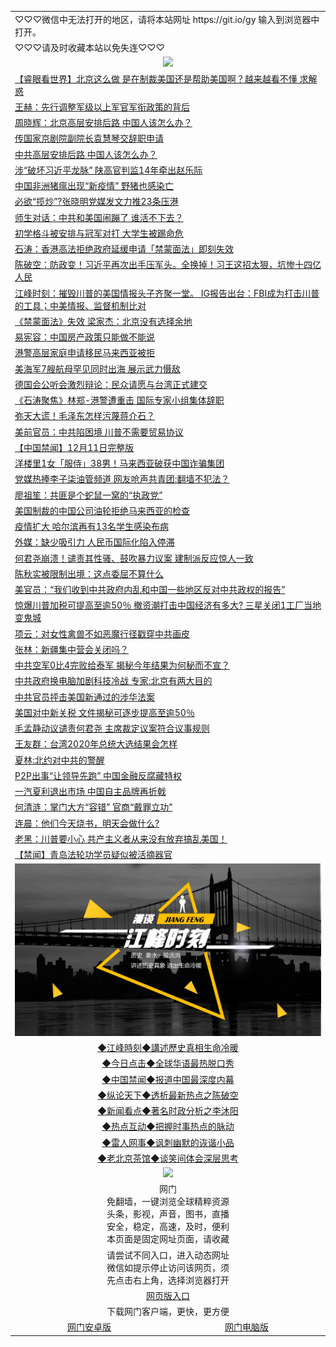  <table>
<tr>
<td colspan="2" align=left>
♡♡♡微信中无法打开的地区，请将本站网址 https://git.io/gy 输入到浏览器中打开。 
 </td>
</tr>
 <tr>
 <td colspan="2" align=left>
♡♡♡请及时收藏本站以免失连♡♡♡
</td>
 </tr>
  <tr>
    <td colspan="2" align=center><img src="https://cdn.jsdelivr.net/gh/gyoupiodf/im1/%E7%BD%91%E9%97%A8%E6%96%B0%E9%97%BB1.jpg"></td>
 </tr>
<tr><td colspan="2" align="left"><a href="https://xball.casa/oo.aspx?name=c1105786&key=eqxowaguscvmxdgc&from=gy">【睿眼看世界】北京这么做 是在制裁美国还是帮助美国啊？越来越看不懂 求解惑</a></td></tr>
<tr><td colspan="2" align="left"><a href="https://xball.casa/oo.aspx?name=c1105882&key=eqxowaguscvmxdgc&from=gy">王赫：先行调整军级以上军官军衔政策的背后</a></td></tr>
<tr><td colspan="2" align="left"><a href="https://xball.casa/oo.aspx?name=c1105834&key=eqxowaguscvmxdgc&from=gy">周晓辉：北京高层安排后路 中国人该怎么办？</a></td></tr>
<tr><td colspan="2" align="left"><a href="https://xball.casa/oo.aspx?name=c1105784&key=eqxowaguscvmxdgc&from=gy">传国家京剧院副院长袁慧琴交辞职申请</a></td></tr>
<tr><td colspan="2" align="left"><a href="https://xball.casa/oo.aspx?name=c1105890&key=eqxowaguscvmxdgc&from=gy">中共高层安排后路 中国人该怎么办？</a></td></tr>
<tr><td colspan="2" align="left"><a href="https://xball.casa/oo.aspx?name=c1105798&key=eqxowaguscvmxdgc&from=gy">涉“破坏习近平龙脉” 陕高官判监14年牵出赵乐际</a></td></tr>
<tr><td colspan="2" align="left"><a href="https://xball.casa/oo.aspx?name=c1105883&key=eqxowaguscvmxdgc&from=gy">中国非洲猪瘟出现“新疫情” 野猪也感染亡</a></td></tr>
<tr><td colspan="2" align="left"><a href="https://xball.casa/oo.aspx?name=c1105884&key=eqxowaguscvmxdgc&from=gy">必欲“揽炒”?张晓明党媒发文力推23条压港</a></td></tr>
<tr><td colspan="2" align="left"><a href="https://xball.casa/oo.aspx?name=c1105803&key=eqxowaguscvmxdgc&from=gy">师生对话：中共和美国闹蹦了 谁活不下去？</a></td></tr>
<tr><td colspan="2" align="left"><a href="https://xball.casa/oo.aspx?name=c1105880&key=eqxowaguscvmxdgc&from=gy">初学格斗被安排与冠军对打 大学生被踢命危</a></td></tr>
 <tr><td colspan="2" align="left"><a href="https://xball.casa/oo.aspx?name=c816850&key=eqxowaguscvmxdgc&from=gy">石涛：香港高法拒绝政府延缓申请「禁蒙面法」即刻失效</a></td></tr>
<tr><td colspan="2" align="left"><a href="https://xball.casa/oo.aspx?name=c816932&key=eqxowaguscvmxdgc&from=gy">陈破空：防政变！习近平再次出手压军头。全换掉！习王这招太狠，坑惨十四亿人民</a></td></tr>
<tr><td colspan="2" align="left"><a href="https://xball.casa/oo.aspx?name=c922850&key=eqxowaguscvmxdgc&from=gy">江峰时刻：摧毁川普的美国情报头子齐聚一堂。 IG报告出台：FBI成为打击川普的工具；中美情报、监督机制比对</a></td></tr>
<tr><td colspan="2" align="left"><a href="https://xball.casa/oo.aspx?name=c1105879&key=eqxowaguscvmxdgc&from=gy">《禁蒙面法》失效 梁家杰：北京没有选择余地</a></td></tr>
<tr><td colspan="2" align="left"><a href="https://xball.casa/oo.aspx?name=c1105796&key=eqxowaguscvmxdgc&from=gy">易宪容：中国房产政策只能做不能说</a></td></tr>
<tr><td colspan="2" align="left"><a href="https://xball.casa/oo.aspx?name=c1105863&key=eqxowaguscvmxdgc&from=gy">港警高层家庭申请移民马来西亚被拒</a></td></tr>
<tr><td colspan="2" align="left"><a href="https://xball.casa/oo.aspx?name=c1105889&key=eqxowaguscvmxdgc&from=gy">美海军7艘航母罕见同时出海 展示武力慑敌</a></td></tr>
<tr><td colspan="2" align="left"><a href="https://xball.casa/oo.aspx?name=c1105896&key=eqxowaguscvmxdgc&from=gy">德国会公听会激烈辩论：民众请愿与台湾正式建交</a></td></tr>
<tr><td colspan="2" align="left"><a href="https://xball.casa/oo.aspx?name=c1105915&key=eqxowaguscvmxdgc&from=gy">《石涛聚焦》林郑-港警遭重击 国际专家小组集体辞职</a></td></tr>
<tr><td colspan="2" align="left"><a href="https://xball.casa/oo.aspx?name=c1105920&key=eqxowaguscvmxdgc&from=gy">弥天大谎！毛泽东怎样污蔑蒋介石？</a></td></tr>
<tr><td colspan="2" align="left"><a href="https://xball.casa/oo.aspx?name=c1105878&key=eqxowaguscvmxdgc&from=gy">美前官员：中共陷困境 川普不需要贸易协议</a></td></tr>
<tr><td colspan="2" align="left"><a href="https://xball.casa/oo.aspx?name=c1105901&key=eqxowaguscvmxdgc&from=gy">【中国禁闻】12月11日完整版</a></td></tr>
<tr><td colspan="2" align="left"><a href="https://xball.casa/oo.aspx?name=c1105825&key=eqxowaguscvmxdgc&from=gy">洋楼里1女「服侍」38男！马来西亚破获中国诈骗集团</a></td></tr>
<tr><td colspan="2" align="left"><a href="https://xball.casa/oo.aspx?name=c1105836&key=eqxowaguscvmxdgc&from=gy">党媒热捧李子柒油管频道 网友呛声共青团:翻墙不犯法？</a></td></tr>
<tr><td colspan="2" align="left"><a href="https://xball.casa/oo.aspx?name=c1105793&key=eqxowaguscvmxdgc&from=gy">廖祖笙：共匪是个蛇鼠一窝的“执政党”</a></td></tr>
<tr><td colspan="2" align="left"><a href="https://xball.casa/oo.aspx?name=c1105826&key=eqxowaguscvmxdgc&from=gy">美国制裁的中国公司油轮拒绝马来西亚的检查</a></td></tr>
<tr><td colspan="2" align="left"><a href="https://xball.casa/oo.aspx?name=c1105829&key=eqxowaguscvmxdgc&from=gy">疫情扩大 哈尔滨再有13名学生感染布病</a></td></tr>
<tr><td colspan="2" align="left"><a href="https://xball.casa/oo.aspx?name=c1105898&key=eqxowaguscvmxdgc&from=gy">外媒：缺少吸引力 人民币国际化陷入停滞</a></td></tr>
<tr><td colspan="2" align="left"><a href="https://xball.casa/oo.aspx?name=c1105964&key=eqxowaguscvmxdgc&from=gy">何君尧崩溃！谴责其性骚、鼓吹暴力议案 建制派反应惊人一致</a></td></tr>
<tr><td colspan="2" align="left"><a href="https://xball.casa/oo.aspx?name=c1105866&key=eqxowaguscvmxdgc&from=gy">陈秋实被限制出境：这点委屈不算什么</a></td></tr>
<tr><td colspan="2" align="left"><a href="https://xball.casa/oo.aspx?name=c1105953&key=eqxowaguscvmxdgc&from=gy">美官员：“我们收到中共政府内乱和中国一些地区反对中共政权的报告”</a></td></tr>
<tr><td colspan="2" align="left"><a href="https://xball.casa/oo.aspx?name=c1105956&key=eqxowaguscvmxdgc&from=gy">惊爆川普加税可提高至逾50％ 撤资潮打击中国经济有多大? 三星关闭1工厂当地变鬼城</a></td></tr>
<tr><td colspan="2" align="left"><a href="https://xball.casa/oo.aspx?name=c1105799&key=eqxowaguscvmxdgc&from=gy">项云：对女性禽兽不如恶魔行径戳穿中共画皮</a></td></tr>
<tr><td colspan="2" align="left"><a href="https://xball.casa/oo.aspx?name=c1105846&key=eqxowaguscvmxdgc&from=gy">张林：新疆集中营会关闭吗？</a></td></tr>
<tr><td colspan="2" align="left"><a href="https://xball.casa/oo.aspx?name=c1105806&key=eqxowaguscvmxdgc&from=gy">中共空军0比4完败给泰军 揭秘今年结果为何秘而不宣？</a></td></tr>
<tr><td colspan="2" align="left"><a href="https://xball.casa/oo.aspx?name=c1105802&key=eqxowaguscvmxdgc&from=gy">中共政府换电脑加剧科技冷战 专家:北京有两大目的</a></td></tr>
<tr><td colspan="2" align="left"><a href="https://xball.casa/oo.aspx?name=c1105856&key=eqxowaguscvmxdgc&from=gy">中共官员抨击美国新通过的涉华法案</a></td></tr>
<tr><td colspan="2" align="left"><a href="https://xball.casa/oo.aspx?name=c1105795&key=eqxowaguscvmxdgc&from=gy">美国对中新关税 文件揭秘可逐步提高至逾50％</a></td></tr>
<tr><td colspan="2" align="left"><a href="https://xball.casa/oo.aspx?name=c1105865&key=eqxowaguscvmxdgc&from=gy">毛孟静动议谴责何君尧 主席裁定议案符合议事规则</a></td></tr>
<tr><td colspan="2" align="left"><a href="https://xball.casa/oo.aspx?name=c1105833&key=eqxowaguscvmxdgc&from=gy">王友群：台湾2020年总统大选结果会怎样</a></td></tr>
<tr><td colspan="2" align="left"><a href="https://xball.casa/oo.aspx?name=c1105835&key=eqxowaguscvmxdgc&from=gy">夏林:北约对中共的警醒</a></td></tr>
<tr><td colspan="2" align="left"><a href="https://xball.casa/oo.aspx?name=c1105921&key=eqxowaguscvmxdgc&from=gy">P2P出事“让领导先跑” 中国金融反腐藏特权</a></td></tr>
<tr><td colspan="2" align="left"><a href="https://xball.casa/oo.aspx?name=c1105831&key=eqxowaguscvmxdgc&from=gy">一汽夏利退出市场  中国自主品牌再折戟</a></td></tr>
<tr><td colspan="2" align="left"><a href="https://xball.casa/oo.aspx?name=c1105820&key=eqxowaguscvmxdgc&from=gy">何清涟：掌门大方“容错” 官商“戴罪立功”</a></td></tr>
<tr><td colspan="2" align="left"><a href="https://xball.casa/oo.aspx?name=c1105804&key=eqxowaguscvmxdgc&from=gy">连晨：他们今天烧书，明天会做什么?</a></td></tr>
<tr><td colspan="2" align="left"><a href="https://xball.casa/oo.aspx?name=c1105917&key=eqxowaguscvmxdgc&from=gy">老黑：川普要小心 共产主义者从来没有放弃搞乱美国！</a></td></tr>
<tr><td colspan="2" align="left"><a href="https://xball.casa/oo.aspx?name=c1105902&key=eqxowaguscvmxdgc&from=gy">【禁闻】青岛法轮功学员疑似被活摘器官</a></td></tr>

 <tr>
   <td colspan="2" align=center><img src="https://github.com/gyoupiodf/im1/blob/master/jf-1.jpg"></td>
  </tr>
   <tr>
   <td colspan="2" align=center> 
<a href="https://xball.casa/oo.aspx?name=c922850&key=eqxowaguscvmxdgc&from=gy&tag=9877">◆江峰時刻◆講述歷史真相生命冷暖</a><br/>
    </td>
  </tr>
   <tr>
   <td colspan="2" align=center> 
<a href="https://xball.casa/oo.aspx?name=c816850&key=eqxowaguscvmxdgc&from=gy&tag=9877">◆今日点击◆全球华语最热脱口秀</a><br/>
    </td>
  </tr>
  <tr>
  <td colspan="2" align=center>
<a href="https://xball.casa/oo.aspx?name=c816860&key=eqxowaguscvmxdgc&from=gy&tag=99733110">◆中国禁闻◆报道中国最深度内幕</a><br/>
   </tr>
  <tr>
     <td colspan="2" align=center>
<a href="https://xball.casa/oo.aspx?name=c816855&key=eqxowaguscvmxdgc&from=gy&tag=997110">◆纵论天下◆透析最新热点之陈破空</a><br/>
   </tr>
   <tr>
      <td colspan="2" align=center>
<a href="https://xball.casa/oo.aspx?name=c838308&key=eqxowaguscvmxdgc&from=gy&tag=9973110">◆新闻看点◆著名时政分析之李沐阳</a><br/>
   </tr>
   <tr>
     <td colspan="2" align=center>
<a href="https://xball.casa/oo.aspx?name=c816852&key=eqxowaguscvmxdgc&from=gy&tag=9733110">◆热点互动◆把握时事热点的脉动</a><br/>
   </tr>
   <tr>
      <td colspan="2" align=center>
<a href="https://xball.casa/oo.aspx?name=c816694&key=eqxowaguscvmxdgc&from=gy&tag=93310">◆雷人网事◆讽刺幽默的诙谐小品</a><br/>
   </tr>
   <tr>
    <td colspan="2" align=center>
<a href="https://xball.casa/oo.aspx?name=c816650&key=eqxowaguscvmxdgc&from=gy&tag=9973110">◆老北京茶馆◆谈笑间体会深层思考</a><br/>
   </tr>
 <tr>
    <td colspan="2" align="center"><img src="https://gitlab.com/ogate2/up/raw/master/_/oGate65.jpg"/></td>
  </tr>
  <tr>
    <td colspan="2" align="center">网门<br/>免翻墙，一键浏览全球精粹资源<br/>头条，影视，声音，图书，直播<br/>安全，稳定，高速，及时，便利<br/>本页面是固定网址页面，请收藏</td>
  <tr>
  <tr>
    <td colspan="2" align="center">请尝试不同入口，进入动态网址<br/>微信如提示停止访问该网页，须<br/>先点击右上角，选择浏览器打开</td>
  <tr>
  <tr>
    <td colspan="2" align="center"><a href="https://cdn.statically.io/gh/otiny/up/master/show001.htm">网页版入口</a></td>
  </tr>
  <tr>
    <td colspan="2" align="center">下载网门客户端，更快，更方便</td>
  <tr>
  <tr>
    <td align="center"><a href="https://raw.githubusercontent.com/opipe/up/master/oGatea.apk">网门安卓版</a></td>
    <td align="center"><a href="https://raw.githubusercontent.com/opipe/up/master/oGate.zip">网门电脑版</a></td>
  </tr>
</table>


